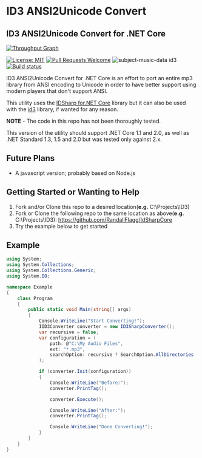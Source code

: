 # ID3 ANSI2Unicode Convert

## ID3 ANSI2Unicode Convert for .NET Core
<!-- ![id3-ansi2unicode Social Banner](https://s3.amazonaws.com/id3-ansi2unicode/wide-social-banner.png) -->

[![Throughput Graph](https://graphs.waffle.io/RandallFlagg/id3_ANSI2Unicode/throughput.svg)](https://waffle.io/RandallFlagg/id3_ANSI2Unicode/metrics/throughput)

[![License: MIT](https://img.shields.io/badge/License-MIT-blue.svg)](https://opensource.org/licenses/MIT)<!-- [![Known Vulnerabilities](https://snyk.io/test/github/RandallFlagg/id3_ANSI2Unicode/badge.svg)](https://snyk.io/test/github/RandallFlagg/id3_ANSI2Unicode) -->
[![Pull Requests Welcome](https://img.shields.io/badge/PRs-welcome-brightgreen.svg?style=flat)](http://makeapullrequest.com)
![subject-music-data id3](https://img.shields.io/badge/Subject-Music%2Fid3-8A2BE2.svg)
[![Build status](https://ci.appveyor.com/api/projects/status/gs5f2a4xavxvgtxc/branch/master?svg=true)](https://ci.appveyor.com/project/RandallFlagg/id3-ansi2unicode/branch/master)

<!--
[![Build Status](https://travis-ci.org/RandallFlagg/id3-ansi2unicode.svg?branch=staging)](https://travis-ci.org/RandallFlagg/id3-ansi2unicode)

[![NuGet Badge](https://buildstats.info/nuget/CommandLineArgumentsParser)](https://www.nuget.org/packages/CommandLineArgumentsParser) -->


ID3 ANSI2Unicode Convert for .NET Core is an effort to port an entire mp3 library from ANSI encoding to Unicode in order to have better support using modern players that don't support ANSI.

This utility uses the [IDSharp for.NET Core](https://github.com/RandallFlagg/IdSharpCore) library but it can also be used with the [id3](https://archive.codeplex.com/?p=id3) library, if wanted for any reason.

**NOTE** - The code in this repo has not been thoroughly tested.

This version of the utility should support .NET Core 1.1 and 2.0, as well as .NET Standard 1.3, 1.5 and 2.0 but was tested only against 2.x.

## Future Plans

* A javascript version; probably based on Node.js

## Getting Started or Wanting to Help

1.  Fork and/or Clone this repo to a desired location(**e.g.** C:\Projects\ID3)
2.  Fork or Clone the following repo to the same location as above(**e.g.** C:\Projects\ID3): https://github.com/RandallFlagg/IdSharpCore
3.  Try the example below to get started

## Example

```csharp
using System;
using System.Collections;
using System.Collections.Generic;
using System.IO;

namespace Example
{
    class Program
    {
        public static void Main(string[] args)
        {
            Console.WriteLine("Start Converting!");
            IID3Converter converter = new ID3SharpConverter();
            var recursive = false;
            var configuration = (
                path: @"C:\My Audio Files",
                ext: "*.mp3",
                searchOption: recursive ? SearchOption.AllDirectories : SearchOption.TopDirectoryOnly
            );

            if (converter.Init(configuration))
            {
                Console.WriteLine("Before:");
                converter.PrintTag();

                converter.Execute();

                Console.WriteLine("After:");
                converter.PrintTag();

                Console.WriteLine("Done Converting!");
            }
        }
    }
}
```
